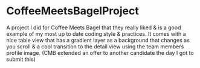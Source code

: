 # CoffeeMeetsBagelProject
A project I did for Coffee Meets Bagel that they really liked &amp; is a good example of my most up to date coding style &amp; practices. It comes with a nice table view that has a gradient layer as a background that changes as you scroll &amp; a cool transition to the detail view using the team members profile image. (CMB extended an offer to another candidate the day I got to submit this)
